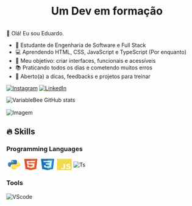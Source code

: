<!--título-->
<div id="user-content-toc">
  <ul align="center">
    <summary><h1 style="display: inline-block">Um Dev em formação</h1></summary>
</div>

<!-- Presentation -->
<p>
  👋 Olá! Eu sou Eduardo.
  
- 🌱 Estudante de Engenharia de Software e Full Stack
- 💻 Aprendendo HTML, CSS, JavaScript e TypeScript (Por enquanto)
- 🎯 Meu objetivo: criar interfaces, funcionais e acessíveis
- 📚 Praticando todos os dias e cometendo muitos erros 
- 🤝 Aberto(a) a dicas, feedbacks e projetos para treinar  
</p>

<!-- Links -->
[![Instagram](https://img.shields.io/badge/Instagram-E4405F?style=for-the-badge&logo=instagram&logoColor=white)](https://www.instagram.com/e.holanda._/)
[![LinkedIn](https://img.shields.io/badge/LinkedIn-0077B5?style=for-the-badge&logo=linkedin&logoColor=white)](www.linkedin.com/in/eesouzah/)

<!-- GithubStats -->
![VariableBee GitHub stats](https://github-readme-stats.vercel.app/api?username=variablebee&show_icons=true&theme=gotham)

<!-- GIF -->
<p align="left">
  <img align="center" src="https://github.com/VariableBee/VariableBee/assets/77739311/4e9f41af-6b57-49a7-b15a-74322e96b4d7" alt="Imagem">
</p>

## 🔥 Skills
<!-- Skills: Programming Languages -->
  <div style="flex-basis: 48%;">
    <h3>Programming Languages</h3>
    <img align="center" alt="Python" height="30" width="40" src="https://raw.githubusercontent.com/devicons/devicon/master/icons/python/python-original.svg">
    <img align="center" alt="HTML" height="30" width="40" src="https://raw.githubusercontent.com/devicons/devicon/master/icons/html5/html5-original.svg">
    <img align="center" alt="CSS" height="30" width="40" src="https://raw.githubusercontent.com/devicons/devicon/master/icons/css3/css3-original.svg">
    <img align="center" alt="Js" height="30" width="40" src="https://raw.githubusercontent.com/devicons/devicon/master/icons/javascript/javascript-plain.svg">
    <img align="center" alt="Ts" height="30" width="40" src="https://cdn.jsdelivr.net/gh/devicons/devicon/icons/typescript/typescript-original.svg">
  </div>
  
  <!-- Skills: Tools -->
  <div style="flex-basis: 48%;">
    <h3>Tools</h3>
    <img align="center" alt="VScode" height="30" width="40" src="https://cdn.jsdelivr.net/gh/devicons/devicon/icons/vscode/vscode-original.svg">
  </div>
